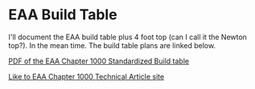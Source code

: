 # EAA Build Table

I'll document the EAA build table plus 4 foot top (can I call it the Newton top?).  In the mean time.  The build table plans are linked below.

[PDF of the EAA Chapter 1000 Standardized Build table](docs/misc/EAA_Chapter_1000_Standardized_Work_Tables.pdf)


[Like to EAA Chapter 1000 Technical Article site](http://www.eaa1000.av.org/technicl/techidx.htm)

